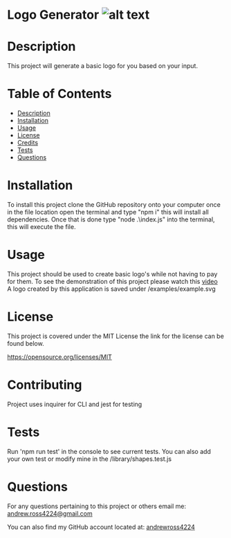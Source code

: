 # Logo Generator ![alt text](https://img.shields.io/badge/License-MIT-yellow.svg)
  # Description
  This project will generate a basic logo for you based on your input.
  # Table of Contents
  - [Description](#description)
  - [Installation](#installation)
  - [Usage](#usage)
  - [License](#license)
  - [Credits](#contributing)
  - [Tests](#tests)
  - [Questions](#questions)
  # Installation
  To install this project clone the GitHub repository onto your computer once in the file location open the terminal and type "npm i" this will install all dependencies. Once that is done type "node .\index.js" into the terminal, this will execute the file.
  # Usage
  This project should be used to create basic logo's while not having to pay for them.
  To see the demonstration of this project please watch this [video](https://drive.google.com/file/d/1Vq1VoMV3LavzYs1LaUZpkvwbIonBlAk2/view) </br>
  A logo created by this application is saved under /examples/example.svg
  # License
  This project is covered under the MIT License the link for the license can be found below.

  https://opensource.org/licenses/MIT
  # Contributing
  Project uses inquirer for CLI and jest for testing
  # Tests
  Run 'npm run test' in the console to see current tests. You can also add your own test or modify mine in the /library/shapes.test.js
  # Questions
  For any questions pertaining to this project or others email me: [andrew.ross4224@gmail.com](https://andrew.ross4224@gmail.com)

  You can also find my GitHub account located at: [andrewross4224](https://github.com/andrewross4224)
